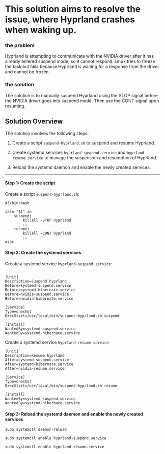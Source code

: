 # This solution aims to resolve the issue, where Hyprland crashes when waking up.

### the problem

Hyprland is attempting to communicate with the NVIDIA driver after it has already entered suspend mode, so it cannot respond. Linux tries to freeze the task but fails because Hyprland is waiting for a response from the driver and cannot be frozen.

### the solution

The solution is to manually suspend Hyprland using the STOP signal before the NVIDIA driver goes into suspend mode. Then use the CONT signal upon resuming.

## Solution Overview

The solution involves the following steps:

1. Create a script `suspend-hyprland.sh` to suspend and resume Hyprland.

2. Create systemd services `hyprland-suspend.service` and `hyprland-resume.service` to manage the suspension and resumption of Hyprland.

3. Reload the systemd daemon and enable the newly created services.
---

#### Step 1: Create the script

Create a script `suspend-hyprland.sh`:

```
#!/bin/bash

case "$1" in
    suspend)
        killall -STOP Hyprland
        ;;
    resume)
        killall -CONT Hyprland
        ;;
esac

```
#### Step 2: Create the systemd services

Create a systemd service `hyprland-suspend.service`:

```

[Unit]
Description=Suspend hyprland
Before=systemd-suspend.service
Before=systemd-hibernate.service
Before=nvidia-suspend.service
Before=nvidia-hibernate.service

[Service]
Type=oneshot
ExecStart=/usr/local/bin/suspend-hyprland.sh suspend

[Install]
WantedBy=systemd-suspend.service
WantedBy=systemd-hibernate.service

```

Create a systemd service `hyprland-resume.service`:

```
[Unit]
Description=Resume hyprland
After=systemd-suspend.service
After=systemd-hibernate.service
After=nvidia-resume.service

[Service]
Type=oneshot
ExecStart=/usr/local/bin/suspend-hyprland.sh resume

[Install]
WantedBy=systemd-suspend.service
WantedBy=systemd-hibernate.service

```

#### Step 3: Reload the systemd daemon and enable the newly created services

`sudo systemctl daemon-reload`

`sudo systemctl enable hyprland-suspend.service`

`sudo systemctl enable hyprland-resume.service`


